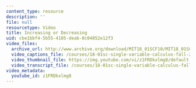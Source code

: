 ```yaml
---
content_type: resource
description: ''
file: null
resourcetype: Video
title: Increasing or Decreasing
uid: cbe1bbf4-5b55-4105-deab-8c04852e12f3
video_files:
  archive_url: http://www.archive.org/download/MIT18_01SCF10/MIT18_01SCF10Rec_27_300k.mp4
  video_captions_file: /courses/18-01sc-single-variable-calculus-fall-2010/e3d2f15495355ca2bab8a3c06e82a467_z1FRDkxlmg8.vtt
  video_thumbnail_file: https://img.youtube.com/vi/z1FRDkxlmg8/default.jpg
  video_transcript_file: /courses/18-01sc-single-variable-calculus-fall-2010/8119be09a195d4ef6d2ede351890fa85_z1FRDkxlmg8.pdf
video_metadata:
  youtube_id: z1FRDkxlmg8
---
```


